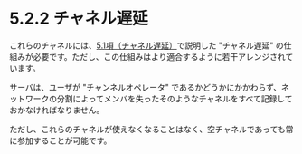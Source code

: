 # 5.2.2 チャネル遅延

これらのチャネルには、[5.1項（チャネル遅延）](./tracking-recently-used-channels.md)で説明した "チャネル遅延" の仕組みが必要です。ただし、この仕組みはより適合するように若干アレンジされています。

サーバは、ユーザが "チャンネルオペレータ" であるかどうかにかかわらず、ネットワークの分割によってメンバを失ったそのようなチャネルをすべて記録しておかなければなりません。

ただし、これらのチャネルが使えなくなることはなく、空チャネルであっても常に参加することが可能です。
